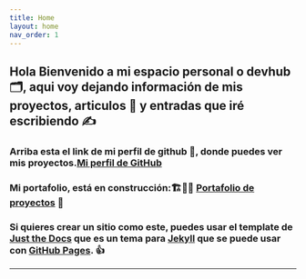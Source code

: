 ```yaml
---
title: Home
layout: home
nav_order: 1
---
```

## Hola Bienvenido a mi espacio personal o devhub 🗂️, aqui voy dejando información de mis proyectos, articulos 📄 y entradas que iré escribiendo ✍️

### Arriba esta el link de mi perfil de github 👔, donde puedes ver mis proyectos.[Mi perfil de GitHub]

### Mi portafolio, está en construcción:🏗️🚧🥹 [Portafolio de proyectos] 💼

### Si quieres crear un sitio como este, puedes usar el template de [Just the Docs][README] que es un tema para [Jekyll][Jekyll] que se puede usar con [GitHub Pages]. 👍

----

[Mi perfil de GitHub]: https://github.com/HervoyAncacuraB
[Portafolio de proyectos]: https://portfolio-3e5ce.web.app/home
[GitHub Pages]: https://docs.github.com/en/pages

[README]: https://github.com/just-the-docs/just-the-docs-template/blob/main/README.md
[Jekyll]: https://jekyllrb.com
